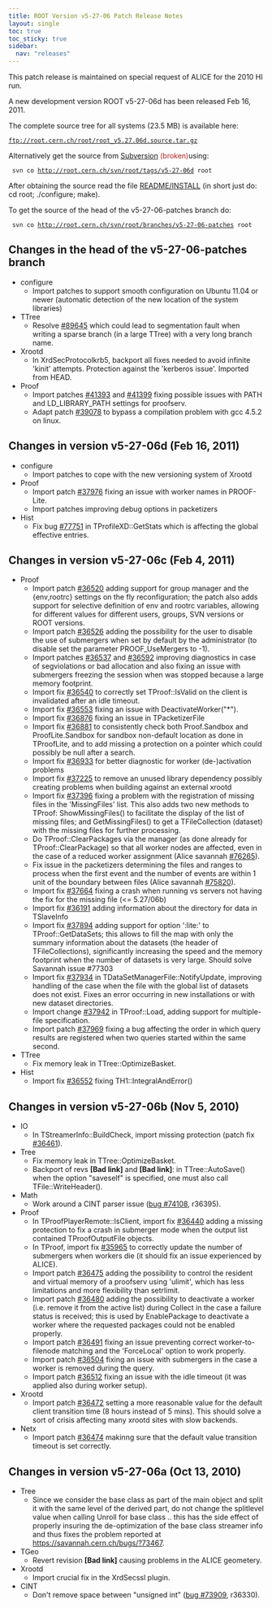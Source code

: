 ```yaml
---
title: ROOT Version v5-27-06 Patch Release Notes
layout: single
toc: true
toc_sticky: true
sidebar:
  nav: "releases"
---
```


<div class="content">
<p>This patch release is maintained on special request of ALICE for the 2010 HI run.</p>

<p>A new development version ROOT v5-27-06d has been released Feb 16, 2011.</p>

<p>The complete source tree for all systems (23.5 MB) is available here:</p>
<code><a href="ftp://root.cern.ch/root/root_v5.27.06d.source.tar.gz" target="_blank">ftp://root.cern.ch/root/root_v5.27.06d.source.tar.gz</a> </code>

<p>Alternatively get the source from <a href="/git-primer" target="_blank">Subversion</a> <span style="color:#B22222;">(broken)</span>using:</p>
<code> svn co <a href="http://root.cern.ch/svn/root/tags/v5-27-06d" target="_blank" title="http://root.cern.ch/svn/root/tags/v5-27-06d">http://root.cern.ch/svn/root/tags/v5-27-06d</a> root </code>

<p>After obtaining the source read the file <a href="/node/103" target="_blank">README/INSTALL</a> (in short just do: cd root; ./configure; make).</p>

<p>To get the source of the head of the v5-27-06-patches branch do:</p>
<code> svn co <a href="http://root.cern.ch/svn/root/branches/v5-27-06-patches" target="_blank" title="http://root.cern.ch/svn/root/branches/v5-27-06-patches">http://root.cern.ch/svn/root/branches/v5-27-06-patches</a> root </code>

<h2>Changes in the head of the v5-27-06-patches branch</h2>

<ul>
	<li>configure
	<ul>
		<li>Import patches to support smooth configuration on Ubuntu 11.04 or newer (automatic detection of the new location of the system libraries)</li>
	</ul>
	</li>
	<li>TTree
	<ul>
		<li>Resolve <a href="https://savannah.cern.ch/bugs/index.php?89645" target="_blank">#89645</a> which could lead to segmentation fault when writing a sparse branch (in a large TTree) with a very long branch name.</li>
	</ul>
	</li>
	<li>Xrootd
	<ul>
		<li>In XrdSecProtocolkrb5, backport all fixes needed to avoid infinite 'kinit' attempts. Protection against the 'kerberos issue'. Imported from HEAD.</li>
	</ul>
	</li>
	<li>Proof
	<ul>
		<li>Import patches <a href="http://root.cern.ch/viewvc?rev=41393&amp;root=root&amp;view=rev" target="_blank">#41393</a> and <a href="http://root.cern.ch/viewvc?rev=41399&amp;root=root&amp;view=rev" target="_blank">#41399</a> fixing possible issues with PATH and LD_LIBRARY_PATH settings for proofserv.</li>
		<li>Adapt patch <a href="http://root.cern.ch/viewvc?rev=39078&amp;root=root&amp;view=rev" target="_blank">#39078</a> to bypass a compilation problem with gcc 4.5.2 on linux.</li>
	</ul>
	</li>
</ul>

<h2>Changes in version v5-27-06d (Feb 16, 2011)</h2>

<ul>
	<li>configure
	<ul>
		<li>Import patches to cope with the new versioning system of Xrootd</li>
	</ul>
	</li>
	<li>Proof
	<ul>
		<li>Import patch <a href="http://root.cern.ch/viewcvs?view=rev&amp;revision=37976" target="_blank">#37976</a> fixing an issue with worker names in PROOF-Lite.</li>
		<li>Import patches improving debug options in packetizers</li>
	</ul>
	</li>
	<li>Hist
	<ul>
		<li>Fix bug <a href="https://savannah.cern.ch/bugs/index.php?77751" target="_blank">#77751</a> in TProfileXD::GetStats which is affecting the global effective entries.</li>
	</ul>
	</li>
</ul>

<h2>Changes in version v5-27-06c (Feb 4, 2011)</h2>

<ul>
	<li>Proof
	<ul>
		<li>Import patch <a href="http://root.cern.ch/viewcvs?view=rev&amp;revision=36520" target="_blank">#36520</a> adding support for group manager and the {env,rootrc} settings on the fly reconfiguration; the patch also adds support for selective definition of env and rootrc variables, allowing for different values for different users, groups, SVN versions or ROOT versions.</li>
		<li>Import patch <a href="http://root.cern.ch/viewcvs?view=rev&amp;revision=36526" target="_blank">#36526</a> adding the possibility for the user to disable the use of submergers when set by default by the administrator (to disable set the parameter PROOF_UseMergers to -1).</li>
		<li>Import patches <a href="http://root.cern.ch/viewcvs?view=rev&amp;revision=36537" target="_blank">#36537</a> and <a href="http://root.cern.ch/viewcvs?view=rev&amp;revision=36592" target="_blank">#36592</a> improving diagnostics in case of segviolations or bad allocation and also fixing an issue with submergers freezing the session when was stopped because a large memory footprint.</li>
		<li>Import fix <a href="http://root.cern.ch/viewcvs?view=rev&amp;revision=36540" target="_blank">#36540</a> to correctly set TProof::IsValid on the client is invalidated after an idle timeout.</li>
		<li>Import fix <a href="http://root.cern.ch/viewcvs?view=rev&amp;revision=36553" target="_blank">#36553</a> fixing an issue with DeactivateWorker("*").</li>
		<li>Import fix <a href="http://root.cern.ch/viewcvs?view=rev&amp;revision=36876" target="_blank">#36876</a> fixing an issue in TPacketizerFile</li>
		<li>Import fix <a href="http://root.cern.ch/viewcvs?view=rev&amp;revision=36881" target="_blank">#36881</a> to consistently check both Proof.Sandbox and ProofLite.Sandbox for sandbox non-default location as done in TProofLite, and to add missing a protection on a pointer which could possibly be null after a search.</li>
		<li>Import fix <a href="http://root.cern.ch/viewcvs?view=rev&amp;revision=36933" target="_blank">#36933</a> for better diagnostic for worker (de-)activation problems</li>
		<li>Import fix <a href="http://root.cern.ch/viewcvs?view=rev&amp;revision=37225" target="_blank">#37225</a> to remove an unused library dependency possibly creating problems when building against an external xrootd</li>
		<li>Import fix <a href="http://root.cern.ch/viewcvs?view=rev&amp;revision=37396" target="_blank">#37396</a> fixing a problem with the registration of missing files in the 'MissingFiles' list. This also adds two new methods to TProof: ShowMissingFiles() to facilitate the display of the list of missing files; and GetMissingFiles() to get a TFileCollection (dataset) with the missing files for further processing.</li>
		<li>Do TProof::ClearPackages via the manager (as done already for TProof::ClearPackage) so that all worker nodes are affected, even in the case of a reduced worker assignment (Alice savannah <a href="https://savannah.cern.ch/bugs/index.php?76265" target="_blank">#76265</a>).</li>
		<li>Fix issue in the packetizers determining the files and ranges to process when the first event and the number of events are within 1 unit of the boundary between files (Alice savannah <a href="https://savannah.cern.ch/bugs/index.php?75820" target="_blank">#75820</a>).</li>
		<li>Import fix <a href="http://root.cern.ch/viewcvs?view=rev&amp;revision=37664" target="_blank">#37664</a> fixing a crash when running vs servers not having the fix for the missing file (&lt;= 5.27/06b)</li>
		<li>Import fix <a href="http://root.cern.ch/viewcvs?view=rev&amp;revision=36191" target="_blank">#36191</a> adding information about the directory for data in TSlaveInfo</li>
		<li>Import fix <a href="http://root.cern.ch/viewcvs?view=rev&amp;revision=37894" target="_blank">#37894</a> adding support for option ':lite:' to TProof::GetDataSets; this allows to fill the map with only the summary information about the datasets (the header of TFileCollections), significantly increasing the speed and the memory footprint when the number of datasets is very large. Should solve Savannah issue #77303</li>
		<li>Import fix <a href="http://root.cern.ch/viewcvs?view=rev&amp;revision=37934" target="_blank">#37934</a> in TDataSetManagerFile::NotifyUpdate, improving handling of the case when the file with the global list of datasets does not exist. Fixes an error occurring in new installations or with new dataset directories.</li>
		<li>Import change <a href="http://root.cern.ch/viewcvs?view=rev&amp;revision=37942" target="_blank">#37942</a> in TProof::Load, adding support for multiple-file specification.</li>
		<li>Import patch <a href="http://root.cern.ch/viewcvs?view=rev&amp;revision=37969" target="_blank">#37969</a> fixing a bug affecting the order in which query results are registered when two queries started within the same second.</li>
	</ul>
	</li>
	<li>TTree
	<ul>
		<li>Fix memory leak in TTree::OptimizeBasket.</li>
	</ul>
	</li>
	<li>Hist
	<ul>
		<li>Import fix <a href="http://root.cern.ch/viewcvs?view=rev&amp;revision=36552" target="_blank">#36552</a> fixing TH1::IntegralAndError()</li>
	</ul>
	</li>
</ul>

<h2>Changes in version v5-27-06b (Nov 5, 2010)</h2>

<ul>
	<li>IO
	<ul>
		<li>In TStreamerInfo::BuildCheck, import missing protection (patch fix <a href="http://root.cern.ch/viewcvs?view=rev&amp;revision=36461" target="_blank">#36461</a>).</li>
	</ul>
	</li>
	<li>Tree
	<ul>
		<li>Fix memory leak in TTree::OptimizeBasket.</li>
		<li>Backport of revs <strong>[Bad link]</strong> and <strong>[Bad link]</strong>: in TTree::AutoSave() when the option "saveself" is specified, one must also call TFile::WriteHeader().</li>
	</ul>
	</li>
	<li>Math
	<ul>
		<li>Work around a CINT parser issue (<a href="https://savannah.cern.ch/bugs/?74108" target="_blank">bug #74108</a>, r36395).</li>
	</ul>
	</li>
	<li>Proof
	<ul>
		<li>In TProofPlayerRemote::IsClient, import fix <a href="http://root.cern.ch/viewcvs?view=rev&amp;revision=36440" target="_blank">#36440</a> adding a missing protection to fix a crash in submerger mode when the output list contained TProofOutputFile objects.</li>
		<li>In TProof, import fix <a href="http://root.cern.ch/viewcvs?view=rev&amp;revision=35965" target="_blank">#35965</a> to correctly update the number of submergers when workers die (it should fix an issue experienced by ALICE).</li>
		<li>Import patch <a href="http://root.cern.ch/viewcvs?view=rev&amp;revision=36475" target="_blank">#36475</a> adding the possibility to control the resident and virtual memory of a proofserv using 'ulimit', which has less limitations and more flexibility than setrlimit.</li>
		<li>Import patch <a href="http://root.cern.ch/viewcvs?view=rev&amp;revision=36480" target="_blank">#36480</a> adding the possibility to deactivate a worker (i.e. remove it from the active list) during Collect in the case a failure status is received; this is used by EnablePackage to deactivate a worker where the requested packages could not be enabled properly.</li>
		<li>Import patch <a href="http://root.cern.ch/viewcvs?view=rev&amp;revision=36491" target="_blank">#36491</a> fixing an issue preventing correct worker-to-filenode matching and the 'ForceLocal' option to work properly.</li>
		<li>Import patch <a href="http://root.cern.ch/viewcvs?view=rev&amp;revision=36504" target="_blank">#36504</a> fixing an issue with submergers in the case a worker is removed during the query.</li>
		<li>Import patch <a href="http://root.cern.ch/viewcvs?view=rev&amp;revision=36512" target="_blank">#36512</a> fixing an issue with the idle timeout (it was applied also during worker setup).</li>
	</ul>
	</li>
	<li>Xrootd
	<ul>
		<li>Import patch <a href="http://root.cern.ch/viewcvs?view=rev&amp;revision=36472" target="_blank">#36472</a> setting a more reasonable value for the default client transition time (8 hours instead of 5 mins). This should solve a sort of crisis affecting many xrootd sites with slow backends.</li>
	</ul>
	</li>
	<li>Netx
	<ul>
		<li>Import patch <a href="http://root.cern.ch/viewcvs?view=rev&amp;revision=36474" target="_blank">#36474</a> makinng sure that the default value transition timeout is set correctly.</li>
	</ul>
	</li>
</ul>

<h2>Changes in version v5-27-06a (Oct 13, 2010)</h2>

<ul>
	<li>Tree
	<ul>
		<li>Since we consider the base class as part of the main object and split it with the same level of the derived part, do not change the splitlevel value when calling Unroll for base class .. this has the side effect of properly insuring the de-optimization of the base class streamer info and thus fixes the problem reported at <a href="https://savannah.cern.ch/bugs/?73467" target="_blank" title="https://savannah.cern.ch/bugs/?73467">https://savannah.cern.ch/bugs/?73467</a>.</li>
	</ul>
	</li>
	<li>TGeo
	<ul>
		<li>Revert revision <strong>[Bad link]</strong> causing problems in the ALICE geometery.</li>
	</ul>
	</li>
	<li>Xrootd
	<ul>
		<li>Import crucial fix in the XrdSecssl plugin.</li>
	</ul>
	</li>
	<li>CINT
	<ul>
		<li>Don't remove space between "unsigned int" (<a href="https://savannah.cern.ch/bugs/?73909" target="_blank">bug #73909</a>, r36330).</li>
	</ul>
	</li>
</ul>

<p>&nbsp;</p>
</div>


